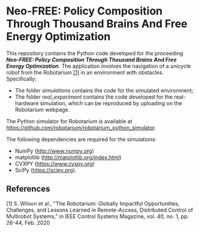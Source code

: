 # Neo-FREE: Policy Composition Through Thousand Brains And Free Energy Optimization

This repository contains the Python code developed for the proceeding ***Neo-FREE: Policy Composition Through Thousand Brains And Free Energy Optimization***.
The application involves the navigation of a unicycle robot from the Robotarium [[1]](#1) in an environment with obstacles. Specifically:
- The folder *simulations* contains the code for the simulated environment;
- The folder *real_experiment* contains the code developed for the real-hardware simulation, which can be reproduced by uploading on the Robotarium webpage.

The Python simulator for Robotarium is available at https://github.com/robotarium/robotarium_python_simulator.

The following dependencies are required for the simulations:
- NumPy (http://www.numpy.org)
- matplotlib (http://matplotlib.org/index.html)
- CVXPY (https://www.cvxpy.org)
- SciPy (https://scipy.org).




## References
<a id="1">[1]</a> 
S. Wilson et al., "The Robotarium: Globally Impactful Opportunities, Challenges, and Lessons Learned in Remote-Access, Distributed Control of Multirobot Systems," in IEEE Control Systems Magazine, vol. 40, no. 1, pp. 26-44, Feb. 2020

